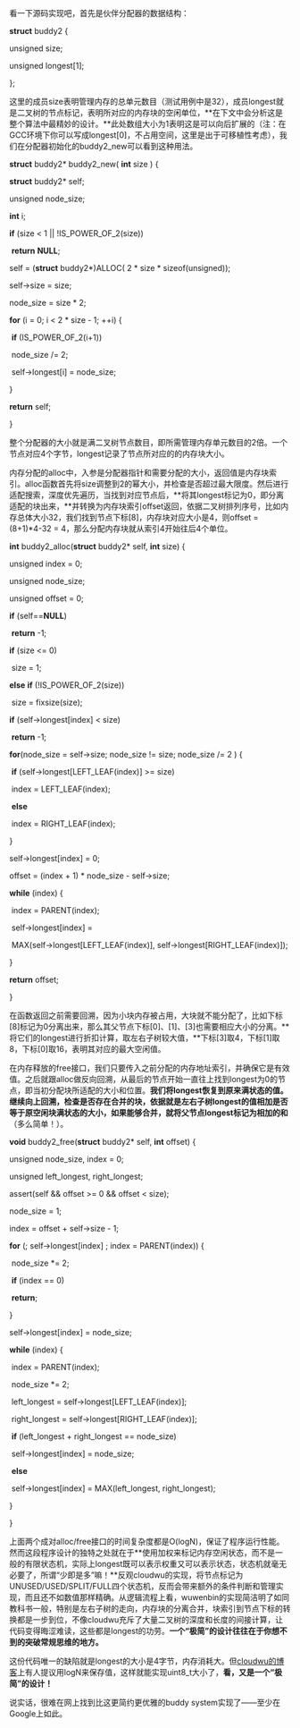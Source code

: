 看一下源码实现吧，首先是伙伴分配器的数据结构：

**struct** buddy2 {

  unsigned size;

  unsigned longest[1];

};

这里的成员size表明管理内存的总单元数目（测试用例中是32），成员longest就是二叉树的节点标记，表明所对应的内存块的空闲单位，**在下文中会分析这是整个算法中最精妙的设计。**此处数组大小为1表明这是可以向后扩展的（注：在GCC环境下你可以写成longest[0]，不占用空间，这里是出于可移植性考虑），我们在分配器初始化的buddy2_new可以看到这种用法。



**struct** buddy2* buddy2_new( **int** size ) {

  **struct** buddy2* self;

  unsigned node_size;

  **int** i;

  **if** (size < 1 || !IS_POWER_OF_2(size))

​    **return** **NULL**;

  self = (**struct** buddy2*)ALLOC( 2 * size * sizeof(unsigned));

  self->size = size;

  node_size = size * 2;

  **for** (i = 0; i < 2 * size - 1; ++i) {

​    **if** (IS_POWER_OF_2(i+1))

​      node_size /= 2;

​    self->longest[i] = node_size;

  }

  **return** self;

}

整个分配器的大小就是满二叉树节点数目，即所需管理内存单元数目的2倍。一个节点对应4个字节，longest记录了节点所对应的的内存块大小。



内存分配的alloc中，入参是分配器指针和需要分配的大小，返回值是内存块索引。alloc函数首先将size调整到2的幂大小，并检查是否超过最大限度。然后进行适配搜索，深度优先遍历，当找到对应节点后，**将其longest标记为0，即分离适配的块出来，**并转换为内存块索引offset返回，依据二叉树排列序号，比如内存总体大小32，我们找到节点下标[8]，内存块对应大小是4，则offset = (8+1)*4-32 = 4，那么分配内存块就从索引4开始往后4个单位。

**int** buddy2_alloc(**struct** buddy2* self, **int** size) {

  unsigned index = 0;

  unsigned node_size;

  unsigned offset = 0;

  **if** (self==**NULL**)

​    **return** -1;

  **if** (size <= 0)

​    size = 1;

  **else** **if** (!IS_POWER_OF_2(size))

​    size = fixsize(size);

  **if** (self->longest[index] < size)

​    **return** -1;

  **for**(node_size = self->size; node_size != size; node_size /= 2 ) {

​    **if** (self->longest[LEFT_LEAF(index)] >= size)

​      index = LEFT_LEAF(index);

​    **else**

​      index = RIGHT_LEAF(index);

  }

  self->longest[index] = 0;

  offset = (index + 1) * node_size - self->size;

  **while** (index) {

​    index = PARENT(index);

​    self->longest[index] =

​      MAX(self->longest[LEFT_LEAF(index)], self->longest[RIGHT_LEAF(index)]);

  }

  **return** offset;

}

在函数返回之前需要回溯，因为小块内存被占用，大块就不能分配了，比如下标[8]标记为0分离出来，那么其父节点下标[0]、[1]、[3]也需要相应大小的分离。**将它们的longest进行折扣计算，取左右子树较大值，**下标[3]取4，下标[1]取8，下标[0]取16，表明其对应的最大空闲值。



在内存释放的free接口，我们只要传入之前分配的内存地址索引，并确保它是有效值。之后就跟alloc做反向回溯，从最后的节点开始一直往上找到longest为0的节点，即当初分配块所适配的大小和位置。**我们将longest恢复到原来满状态的值。继续向上回溯，检查是否存在合并的块，依据就是左右子树longest的值相加是否等于原空闲块满状态的大小，如果能够合并，就将父节点longest标记为相加的和**（多么简单！）。

**void** buddy2_free(**struct** buddy2* self, **int** offset) {

  unsigned node_size, index = 0;

  unsigned left_longest, right_longest;

  assert(self && offset >= 0 && offset < size);

  node_size = 1;

  index = offset + self->size - 1;

  **for** (; self->longest[index] ; index = PARENT(index)) {

​    node_size *= 2;

​    **if** (index == 0)

​      **return**;

  }

  self->longest[index] = node_size;

  **while** (index) {

​    index = PARENT(index);

​    node_size *= 2;

​    left_longest = self->longest[LEFT_LEAF(index)];

​    right_longest = self->longest[RIGHT_LEAF(index)];

​    **if** (left_longest + right_longest == node_size)

​      self->longest[index] = node_size;

​    **else**

​      self->longest[index] = MAX(left_longest, right_longest);

  }

}

上面两个成对alloc/free接口的时间复杂度都是O(logN)，保证了程序运行性能。然而这段程序设计的独特之处就在于**使用加权来标记内存空闲状态，而不是一般的有限状态机，实际上longest既可以表示权重又可以表示状态，状态机就毫无必要了，所谓“少即是多”嘛！**反观cloudwu的实现，将节点标记为UNUSED/USED/SPLIT/FULL四个状态机，反而会带来额外的条件判断和管理实现，而且还不如数值那样精确。从逻辑流程上看，wuwenbin的实现简洁明了如同教科书一般，特别是左右子树的走向，内存块的分离合并，块索引到节点下标的转换都是一步到位，不像cloudwu充斥了大量二叉树的深度和长度的间接计算，让代码变得晦涩难读，这些都是longest的功劳。**一个“极简”的设计往往在于你想不到的突破常规思维的地方。**



这份代码唯一的缺陷就是longest的大小是4字节，内存消耗大。但[cloudwu的博客](http://blog.codingnow.com/2011/12/buddy_memory_allocation.html)上有人提议用logN来保存值，这样就能实现uint8_t大小了，**看，又是一个“极简”的设计！**

说实话，很难在网上找到比这更简约更优雅的buddy system实现了——至少在Google上如此。